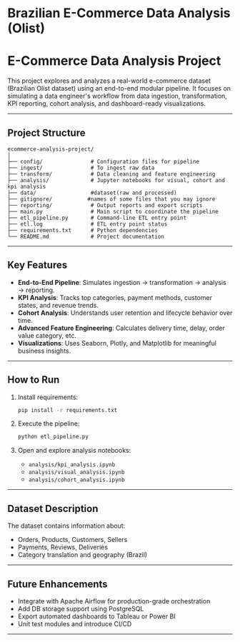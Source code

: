 # Brazilian E-Commerce Data Analysis (Olist)

# E-Commerce Data Analysis Project

This project explores and analyzes a real-world e-commerce dataset (Brazilian Olist dataset) using an end-to-end modular pipeline. It focuses on simulating a data engineer's workflow from data ingestion, transformation, KPI reporting, cohort analysis, and dashboard-ready visualizations.

---

## Project Structure

```
ecommerce-analysis-project/
│
├── config/               # Configuration files for pipeline
├── ingest/               # To ingest raw data
├── transform/            # Data cleaning and feature engineering 
├── analysis/             # Jupyter notebooks for visual, cohort and kpi analysis
├── data/                 #dataset(raw and processed)
├── gitignore/           #names of some files that you may ignore
├── reporting/            # Output reports and export scripts
├── main.py               # Main script to coordinate the pipeline
├── etl_pipeline.py       # Command-line ETL entry point
├── etl.log               # ETL entry point status
├── requirements.txt      # Python dependencies
└── README.md             # Project documentation
```

---

## Key Features

- **End-to-End Pipeline**: Simulates ingestion → transformation → analysis → reporting.
- **KPI Analysis**: Tracks top categories, payment methods, customer states, and revenue trends.
- **Cohort Analysis**: Understands user retention and lifecycle behavior over time.
- **Advanced Feature Engineering**: Calculates delivery time, delay, order value category, etc.
- **Visualizations**: Uses Seaborn, Plotly, and Matplotlib for meaningful business insights.

---

##  How to Run

1. Install requirements:
   ```bash
   pip install -r requirements.txt
   ```

2. Execute the pipeline:
   ```bash
   python etl_pipeline.py
   ```

3. Open and explore analysis notebooks:
   - `analysis/kpi_analysis.ipynb`
   - `analysis/visual_analysis.ipynb`
   - `analysis/cohort_analysis.ipynb`

---

##  Dataset Description

The dataset contains information about:
- Orders, Products, Customers, Sellers
- Payments, Reviews, Deliveries
- Category translation and geography (Brazil)

---

##  Future Enhancements

- Integrate with Apache Airflow for production-grade orchestration
- Add DB storage support using PostgreSQL
- Export automated dashboards to Tableau or Power BI
- Unit test modules and introduce CI/CD

---